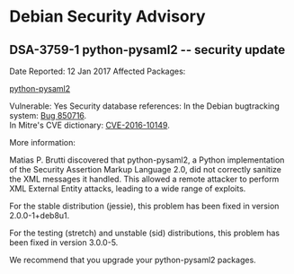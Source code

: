 
Debian Security Advisory
========================


DSA-3759-1 python-pysaml2 -- security update
--------------------------------------------



Date Reported:
12 Jan 2017
Affected Packages:

[python-pysaml2](https://packages.debian.org/src:python-pysaml2)

Vulnerable:
Yes
Security database references:
In the Debian bugtracking system: [Bug 850716](https://bugs.debian.org/cgi-bin/bugreport.cgi?bug=850716).  
In Mitre's CVE dictionary: [CVE-2016-10149](https://security-tracker.debian.org/tracker/CVE-2016-10149).  

More information:

Matias P. Brutti discovered that python-pysaml2, a Python
implementation of the Security Assertion Markup Language 2.0, did not
correctly sanitize the XML messages it handled. This allowed a remote
attacker to perform XML External Entity attacks, leading to a wide
range of exploits.


For the stable distribution (jessie), this problem has been fixed in
version 2.0.0-1+deb8u1.


For the testing (stretch) and unstable (sid) distributions, this
problem has been fixed in version 3.0.0-5.


We recommend that you upgrade your python-pysaml2 packages.





